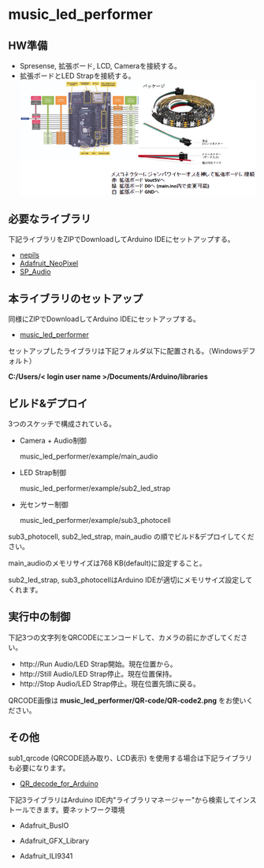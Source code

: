 # music_led_performer

## HW準備
- Spresense, 拡張ボード, LCD, Cameraを接続する。
- 拡張ボードとLED Strapを接続する。
![接続](./QR-code/LED_Strap-SpresenseConnection.png)

## 必要なライブラリ
下記ライブラリをZIPでDownloadしてArduino IDEにセットアップする。
- [nepils](https://github.com/KotaMeiwa/nepils/archive/refs/heads/develop.zip)
- [Adafruit_NeoPixel](https://github.com/KotaMeiwa/Adafruit_NeoPixel/archive/refs/heads/master.zip)
- [SP_Audio](https://github.com/KotaMeiwa/SP_Audio/archive/refs/heads/master.zip)

## 本ライブラリのセットアップ
同様にZIPでDownloadしてArduino IDEにセットアップする。
- [music_led_performer](https://github.com/KotaMeiwa/music_led_performer/archive/refs/heads/development.zip)

セットアップしたライブラリは下記フォルダ以下に配置される。（Windowsデフォルト）

**C:/Users/< login user name >/Documents/Arduino/libraries**

## ビルド&デプロイ
3つのスケッチで構成されている。

- Camera + Audio制御

    music_led_performer/example/main_audio
  
- LED Strap制御
    
    music_led_performer/example/sub2_led_strap

- 光センサー制御
    
    music_led_performer/example/sub3_photocell

sub3_photocell, sub2_led_strap, main_audio  の順でビルド&デプロイしてください。

main_audioのメモリサイズは768 KB(default)に設定すること。

sub2_led_strap, sub3_photocellはArduino IDEが適切にメモリサイズ設定してくれます。

## 実行中の制御
下記3つの文字列をQRCODEにエンコードして、カメラの前にかざしてください。
- http://Run    Audio/LED Strap開始。現在位置から。
- http://Still  Audio/LED Strap停止。現在位置保持。
- http://Stop   Audio/LED Strap停止。現在位置先頭に戻る。

QRCODE画像は **music_led_performer/QR-code/QR-code2.png**   をお使いください。

## その他
sub1_qrcode (QRCODE読み取り、LCD表示) を使用する場合は下記ライブラリも必要になります。
- [QR_decode_for_Arduino](https://github.com/KotaMeiwa/QR_decode_for_Arduino/archive/refs/heads/main.zip)


下記3ライブラリはArduino IDE内"ライブラリマネージャー"から検索してインストールできます。要ネットワーク環境
- Adafruit_BusIO

- Adafruit_GFX_Library

- Adafruit_ILI9341
